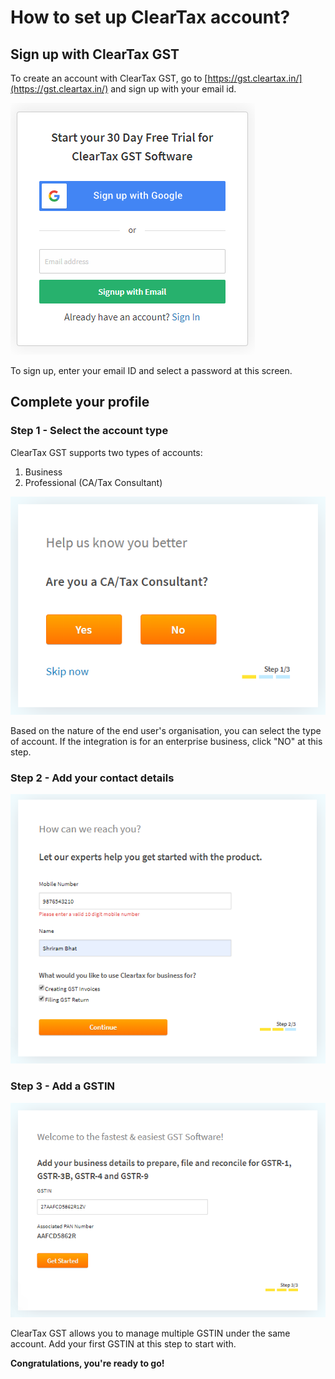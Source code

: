 # How to set up ClearTax account?

## Sign up with ClearTax GST

To create an account with ClearTax GST, go to [https://gst.cleartax.in/](https://gst.cleartax.in/) and sign up with your email id.

![Screenshot of ClearTax GST sign-up page](../../.gitbook/assets/image%20%289%29.png)

To sign up, enter your email ID and select a password at this screen.

## Complete your profile

### Step 1 - Select the account type

ClearTax GST supports two types of accounts:

1. Business
2. Professional \(CA/Tax Consultant\)

![](../../.gitbook/assets/image%20%2831%29.png)

Based on the nature of the end user's organisation, you can select the type of account. If the integration is for an enterprise business, click "NO" at this step.

### Step 2 - Add your contact details

![](../../.gitbook/assets/image%20%2816%29.png)

### Step 3 - Add a GSTIN

![](../../.gitbook/assets/image%20%2818%29.png)

ClearTax GST allows you to manage multiple GSTIN under the same account. Add your first GSTIN at this step to start with.

**Congratulations, you're ready to go!**

